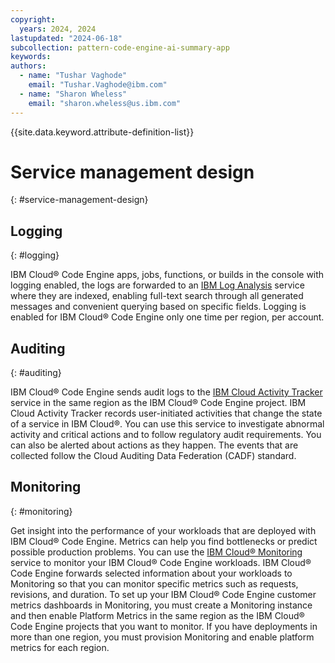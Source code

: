 ```yaml
---
copyright:
  years: 2024, 2024
lastupdated: "2024-06-18"
subcollection: pattern-code-engine-ai-summary-app
keywords:
authors:
  - name: "Tushar Vaghode"
    email: "Tushar.Vaghode@ibm.com"
  - name: "Sharon Wheless"
    email: "sharon.wheless@us.ibm.com"
---
```


{{site.data.keyword.attribute-definition-list}}

# Service management design
{: #service-management-design}

## **Logging**
{: #logging}

IBM Cloud® Code Engine apps, jobs, functions, or builds in the console with logging enabled, the logs are forwarded to an [IBM Log Analysis](/docs/log-analysis?topic=log-analysis-getting-started) service where they are indexed, enabling full-text search through all generated messages and convenient querying based on specific fields. Logging is enabled for IBM Cloud® Code Engine only one time per region, per account.


## **Auditing**
{: #auditing}

IBM Cloud® Code Engine sends audit logs to the [IBM Cloud Activity Tracker](/docs/activity-tracker?topic=activity-tracker-getting-started) service in the same region as the IBM Cloud® Code Engine project. IBM Cloud Activity Tracker records user-initiated activities that change the state of a service in IBM Cloud®. You can use this service to investigate abnormal activity and critical actions and to follow regulatory audit requirements. You can also be alerted about actions as they happen. The events that are collected follow the Cloud Auditing Data Federation (CADF) standard.


## **Monitoring**
{: #monitoring}

Get insight into the performance of your workloads that are deployed with IBM Cloud® Code Engine. Metrics can help you find bottlenecks or predict possible production problems. You can use the [IBM Cloud® Monitoring](/docs/monitoring?topic=monitoring-getting-started) service to monitor your IBM Cloud® Code Engine workloads. IBM Cloud® Code Engine forwards selected information about your workloads to Monitoring so that you can monitor specific metrics such as requests, revisions, and duration. To set up your IBM Cloud® Code Engine customer metrics dashboards in Monitoring, you must create a Monitoring instance and then enable Platform Metrics in the same region as the IBM Cloud® Code Engine projects that you want to monitor. If you have deployments in more than one region, you must provision Monitoring and enable platform metrics for each region.
